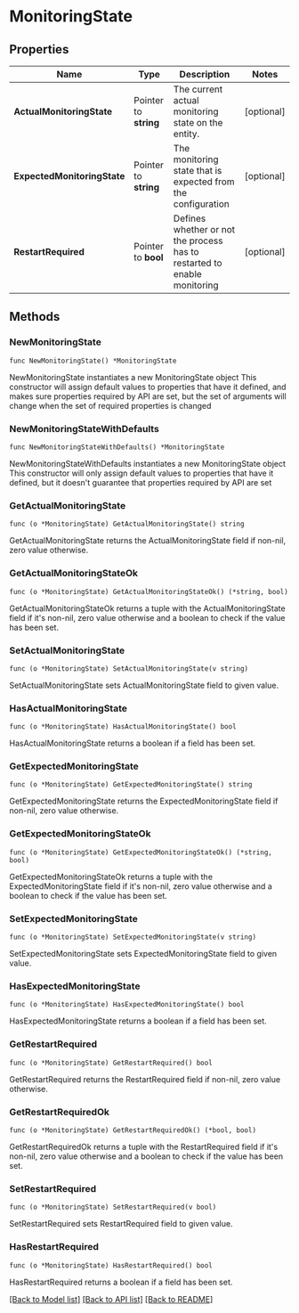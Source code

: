 # MonitoringState

## Properties

Name | Type | Description | Notes
------------ | ------------- | ------------- | -------------
**ActualMonitoringState** | Pointer to **string** | The current actual monitoring state on the entity. | [optional] 
**ExpectedMonitoringState** | Pointer to **string** | The monitoring state that is expected from the configuration | [optional] 
**RestartRequired** | Pointer to **bool** | Defines whether or not the process has to restarted to enable monitoring | [optional] 

## Methods

### NewMonitoringState

`func NewMonitoringState() *MonitoringState`

NewMonitoringState instantiates a new MonitoringState object
This constructor will assign default values to properties that have it defined,
and makes sure properties required by API are set, but the set of arguments
will change when the set of required properties is changed

### NewMonitoringStateWithDefaults

`func NewMonitoringStateWithDefaults() *MonitoringState`

NewMonitoringStateWithDefaults instantiates a new MonitoringState object
This constructor will only assign default values to properties that have it defined,
but it doesn't guarantee that properties required by API are set

### GetActualMonitoringState

`func (o *MonitoringState) GetActualMonitoringState() string`

GetActualMonitoringState returns the ActualMonitoringState field if non-nil, zero value otherwise.

### GetActualMonitoringStateOk

`func (o *MonitoringState) GetActualMonitoringStateOk() (*string, bool)`

GetActualMonitoringStateOk returns a tuple with the ActualMonitoringState field if it's non-nil, zero value otherwise
and a boolean to check if the value has been set.

### SetActualMonitoringState

`func (o *MonitoringState) SetActualMonitoringState(v string)`

SetActualMonitoringState sets ActualMonitoringState field to given value.

### HasActualMonitoringState

`func (o *MonitoringState) HasActualMonitoringState() bool`

HasActualMonitoringState returns a boolean if a field has been set.

### GetExpectedMonitoringState

`func (o *MonitoringState) GetExpectedMonitoringState() string`

GetExpectedMonitoringState returns the ExpectedMonitoringState field if non-nil, zero value otherwise.

### GetExpectedMonitoringStateOk

`func (o *MonitoringState) GetExpectedMonitoringStateOk() (*string, bool)`

GetExpectedMonitoringStateOk returns a tuple with the ExpectedMonitoringState field if it's non-nil, zero value otherwise
and a boolean to check if the value has been set.

### SetExpectedMonitoringState

`func (o *MonitoringState) SetExpectedMonitoringState(v string)`

SetExpectedMonitoringState sets ExpectedMonitoringState field to given value.

### HasExpectedMonitoringState

`func (o *MonitoringState) HasExpectedMonitoringState() bool`

HasExpectedMonitoringState returns a boolean if a field has been set.

### GetRestartRequired

`func (o *MonitoringState) GetRestartRequired() bool`

GetRestartRequired returns the RestartRequired field if non-nil, zero value otherwise.

### GetRestartRequiredOk

`func (o *MonitoringState) GetRestartRequiredOk() (*bool, bool)`

GetRestartRequiredOk returns a tuple with the RestartRequired field if it's non-nil, zero value otherwise
and a boolean to check if the value has been set.

### SetRestartRequired

`func (o *MonitoringState) SetRestartRequired(v bool)`

SetRestartRequired sets RestartRequired field to given value.

### HasRestartRequired

`func (o *MonitoringState) HasRestartRequired() bool`

HasRestartRequired returns a boolean if a field has been set.


[[Back to Model list]](../README.md#documentation-for-models) [[Back to API list]](../README.md#documentation-for-api-endpoints) [[Back to README]](../README.md)



